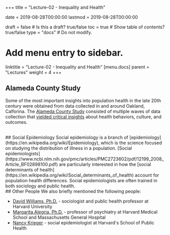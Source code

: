 +++
title = "Lecture-02 - Inequality and Health"

date = 2019-08-28T00:00:00
lastmod = 2019-08-28T00:00:00

draft = false  # Is this a draft? true/false
toc = true  # Show table of contents? true/false
type = "docs"  # Do not modify.

# Add menu entry to sidebar.
linktitle = "Lecture-02 - Inequality and Health"
[menu.docs]
  parent = "Lectures"
  weight = 4
+++

## Alameda County Study
Some of the most important insights into population health in the late 20th century were obtained from data collected in and around Oakland, Calforina. The [Alameda County Study](https://en.wikipedia.org/wiki/Alameda_County_Study) consisted of multiple waves of data collection that [yielded critical insights](https://files.eric.ed.gov/fulltext/EJ792845.pdf) about health behaviors, culture, and outcomes.

<br>
## Social Epidemiology
Social epidemiology is a branch of [epidemiology](https://en.wikipedia.org/wiki/Epidemiology), which is the science focused on studying the distribution of illness in a population. [Social epidemiologists](https://www.ncbi.nlm.nih.gov/pmc/articles/PMC2723602/pdf/12199_2008_Article_BF02898100.pdf) are particularly interested in how the [social determinants of health](https://en.wikipedia.org/wiki/Social_determinants_of_health) account for population health differences. Social epidemiologists are often trained in both sociology and public health.

<br>
## Other People
We also briefly mentioned the following people:

* [David Williams, Ph.D.](https://scholar.harvard.edu/davidrwilliams/home) - sociologist and public health professor at Harvard University
* [Margarita Alegria, Ph.D.](https://connects.catalyst.harvard.edu/Profiles/display/Person/66763) - professor of psychiatry at Harvard Medical School and Massachusetts General Hospital
* [Nancy Krieger](https://www.hsph.harvard.edu/nancy-krieger/) - social epidemiologist at Harvard's School of Public Health
